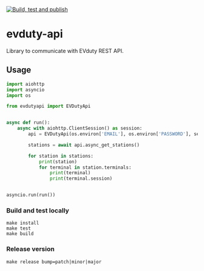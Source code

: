 [![Build, test and publish](https://github.com/happydev-ca/evduty-api/actions/workflows/publish.yml/badge.svg)](https://github.com/happydev-ca/evduty-api/actions/workflows/publish.yml)

# evduty-api
Library to communicate with EVduty REST API.

## Usage
```python
import aiohttp
import asyncio
import os

from evdutyapi import EVDutyApi


async def run():
    async with aiohttp.ClientSession() as session:
        api = EVDutyApi(os.environ['EMAIL'], os.environ['PASSWORD'], session)

        stations = await api.async_get_stations()

        for station in stations:
            print(station)
            for terminal in station.terminals:
                print(terminal)
                print(terminal.session)


asyncio.run(run())
```

### Build and test locally
    make install
    make test
    make build

### Release version
    make release bump=patch|minor|major
